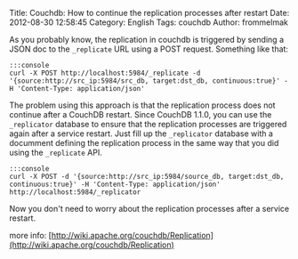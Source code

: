 Title: Couchdb: How to continue the replication processes after restart
Date: 2012-08-30 12:58:45
Category: English
Tags: couchdb
Author: frommelmak

As you probably know, the replication in couchdb is triggered by sending a JSON doc to the `_replicate` URL using a POST request. Something like that:

    :::console
    curl -X POST http://localhost:5984/_replicate -d '{source:http://src_ip:5984/src_db, target:dst_db, continuous:true}' -H 'Content-Type: application/json'

The problem using this approach is that the replication process does not continue after a CouchDB restart. Since CouchDB 1.1.0, you can use the `_replicator` database to ensure that the replication processes are triggered again after a service restart. Just fill up the `_replicator` database with a documment defining the replication process in the same way that you did using the `_replicate` API.

    :::console
    curl -X POST -d '{source:http://src_ip:5984/source_db, target:dst_db, continuous:true}' -H 'Content-Type: application/json' http://localhost:5984/_replicator

Now you don't need to worry about the replication processes after a service restart.

more info: [http://wiki.apache.org/couchdb/Replication](http://wiki.apache.org/couchdb/Replication)

